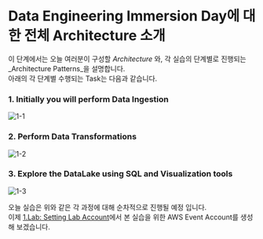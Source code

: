 # Data Engineering Immersion Day에 대한 전체 Architecture 소개

이 단계에서는 오늘 여러분이 구성할 _Architecture_ 와, 각 실습의 단계별로 진행되는 _Architecture Patterns_을 설명합니다.\
아래의 각 단계별 수행되는 Task는 다음과 같습니다.

### 1. Initially you will perform Data Ingestion

![1-1](https://user-images.githubusercontent.com/105655711/191056210-1aaaf022-cc6f-4700-959f-eecc34588003.png)

### 2. Perform Data Transformations

![1-2](https://user-images.githubusercontent.com/105655711/191056398-6f3585e1-325b-4ed6-a0ca-627142083d29.png)

### 3. Explore the DataLake using SQL and Visualization tools

![1-3](https://user-images.githubusercontent.com/105655711/191056419-a07c703a-7206-4d4b-92cd-5da4a5a592a5.png)

오늘 실습은 위와 같은 각 과정에 대해 순차적으로 진행될 예정 입니다.\
이제 [1.Lab: Setting Lab Account](1.LabSettingLabAccount.md)에서 본 실습을 위한 AWS Event Account를 생성해 보겠습니다.
